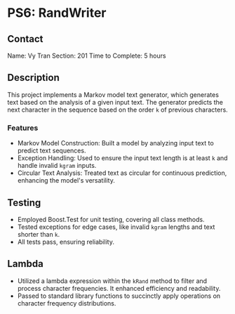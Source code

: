 # PS6: RandWriter

## Contact
Name: Vy Tran
Section: 201
Time to Complete: 5 hours

## Description
This project implements a Markov model text generator, which generates text based on the analysis of a given input text. The generator predicts the next character in the sequence based on the order `k` of previous characters.

### Features
- Markov Model Construction: Built a model by analyzing input text to predict text sequences.
- Exception Handling: Used to ensure the input text length is at least `k` and handle invalid `kgram` inputs.
- Circular Text Analysis: Treated text as circular for continuous prediction, enhancing the model's versatility.

## Testing
- Employed Boost.Test for unit testing, covering all class methods.
- Tested exceptions for edge cases, like invalid `kgram` lengths and text shorter than `k`.
- All tests pass, ensuring reliability.

## Lambda
- Utilized a lambda expression within the `kRand` method to filter and process character frequencies. It enhanced efficiency and readability.
- Passed to standard library functions to succinctly apply operations on character frequency distributions.

